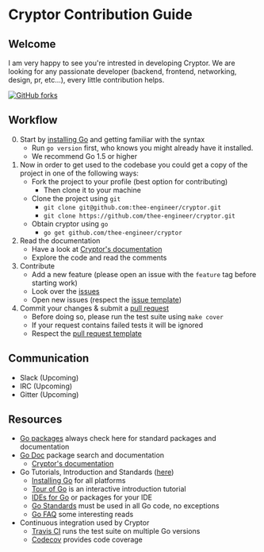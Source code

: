# Cryptor Contribution Guide

## Welcome
I am very happy to see you're intrested in developing Cryptor. We are looking for
any passionate developer (backend, frontend, networking, design, pr, etc...), every
little contribution helps.

[![GitHub forks](https://img.shields.io/github/forks/thee-engineer/cryptor.svg?style=social&label=Fork&maxAge=2592000)](https://github.com/thee-engineer/cryptor/)

## Workflow
0. Start by [installing Go](https://golang.org/doc/install) and getting familiar with the syntax
    * Run `go version` first, who knows you might already have it installed.
    * We recommend Go 1.5 or higher
1. Now in order to get used to the codebase you could get a copy of the project in one of the following ways:
    * Fork the project to your profile (best option for contributing)
        * Then clone it to your machine
    * Clone the project using `git`
        * `git clone git@github.com:thee-engineer/cryptor.git`
        * `git clone https://github.com/thee-engineer/cryptor.git`
    * Obtain cryptor using `go`
        * `go get github.com/thee-engineer/cryptor`
2. Read the documentation
    * Have a look at [Cryptor's documentation](https://godoc.org/github.com/thee-engineer/cryptor)
    * Explore the code and read the comments
3. Contribute
    * Add a new feature (please open an issue with the `feature` tag before starting work)
    * Look over the [issues](https://github.com/thee-engineer/cryptor/issues)
    * Open new issues (respect the [issue template](https://github.com/thee-engineer/cryptor/blob/master/.github/ISSUE_TEMPLATE.md))
4. Commit your changes & submit a [pull request](https://help.github.com/articles/about-pull-requests/)
    * Before doing so, please run the test suite using `make cover`
    * If your request contains failed tests it will be ignored
    * Respect the [pull request template](https://github.com/thee-engineer/cryptor/blob/master/.github/PULL_REQUEST_TEMPLATE.md)

## Communication
* Slack (Upcoming)
* IRC (Upcoming)
* Gitter (Upcoming)

## Resources
  * [Go packages](https://golang.org/pkg/) always check here for standard packages and documentation
  * [Go Doc](https://godoc.org/) package search and documentation
    * [Cryptor's documentation](https://godoc.org/github.com/thee-engineer/cryptor)
  * Go Tutorials, Introduction and Standards ([here](https://golang.org/doc/))
    * [Installing Go](https://golang.org/doc/install) for all platforms
    * [Tour of Go](https://tour.golang.org/) is an interactive introduction tutorial
    * [IDEs for Go](https://golang.org/doc/editors.html) or packages for your IDE
    * [Go Standards](https://golang.org/doc/effective_go.html) must be used in all Go code, no exceptions
    * [Go FAQ](https://golang.org/doc/faq) some interesting reads
  * Continuous integration used by Cryptor
    * [Travis CI](https://travis-ci.org/thee-engineer/cryptor) runs the test suite on multiple Go versions
    * [Codecov](https://codecov.io/gh/thee-engineer/cryptor) provides code coverage
